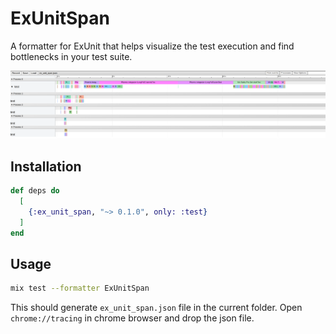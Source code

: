 # ExUnitSpan

A formatter for ExUnit that helps visualize the test execution and
find bottlenecks in your test suite.

![TRACE](./assets/chrome_trace.png "TRACE")

## Installation

```elixir
def deps do
  [
    {:ex_unit_span, "~> 0.1.0", only: :test}
  ]
end
```

## Usage

```bash
mix test --formatter ExUnitSpan
```

This should generate `ex_unit_span.json` file in the current
folder. Open `chrome://tracing` in chrome browser and drop the json
file.
